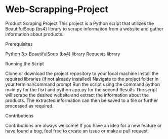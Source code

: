 # Web-Scrapping-Project
Product Scraping Project
This project is a Python script that utilizes the BeautifulSoup (bs4) library to scrape information from a website and gather information about products.

Prerequisites

Python 3.x
BeautifulSoup (bs4) library
Requests library

Running the Script

Clone or download the project repository to your local machine
Install the required libraries (if not already installed)
Navigate to the project folder in your terminal/command prompt
Run the script using the command python main.py for the fisrt and python app.py for the second
Results
The script will scrape the desired website and extract the information about the products. The extracted information can then be saved to a file or further processed as required.

Contributions


Contributions are always welcome! If you have an idea for a new feature or have found a bug, feel free to create an issue or make a pull request.
